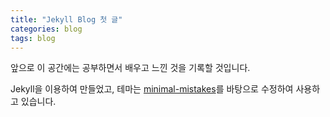 ```yaml
---
title: "Jekyll Blog 첫 글"
categories: blog
tags: blog
---
```


앞으로 이 공간에는 공부하면서 배우고 느낀 것을 기록할 것입니다.

Jekyll을 이용하여 만들었고, 테마는 [minimal-mistakes](https://github.com/mmistakes/minimal-mistakes)를 바탕으로 수정하여 사용하고 있습니다.